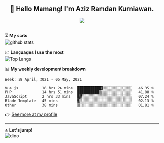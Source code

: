 <h2 align="center">👋 Hello Mamang! I'm Aziz Ramdan Kurniawan.</h2>  
<p align="center">
  <img src="https://komarev.com/ghpvc/?username=azizramdan"> <br><br>
</p>
    
⏳ **My stats**  
![github stats](https://github-readme-stats.vercel.app/api?username=azizramdan&show_icons=true&count_private=true&title_color=000&hide_border=true&hide_title=true)  

📈 **Languages I use the most**  
![Top Langs](https://github-readme-stats.vercel.app/api/top-langs/?username=azizramdan&layout=compact&langs_count=6&hide=tsql&hide_border=true&hide_title=true&exclude_repo=Futsal-Go,Futsal-Go-Admin,Sistem-Informasi-Sensus-Harian-Rawat-Inap)  

📊 **My weekly development breakdown**
<!--START_SECTION:waka-->
```text
Week: 28 April, 2021 - 05 May, 2021

Vue.js           16 hrs 26 mins  ███████████▓░░░░░░░░░░░░░   46.35 % 
PHP              14 hrs 51 mins  ██████████▒░░░░░░░░░░░░░░   41.88 % 
JavaScript       2 hrs 33 mins   █▓░░░░░░░░░░░░░░░░░░░░░░░   07.24 % 
Blade Template   45 mins         ▓░░░░░░░░░░░░░░░░░░░░░░░░   02.13 % 
Other            38 mins         ▒░░░░░░░░░░░░░░░░░░░░░░░░   01.81 % 
```
<!--END_SECTION:waka-->
👉 [See more at my profile](https://wakatime.com/@azizramdan)
***
🔝 **Let's jump!**  
![dino](https://raw.githubusercontent.com/azizramdan/azizramdan/master/dino.gif)  
